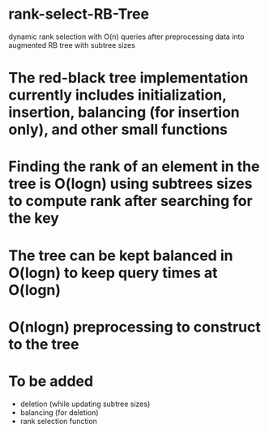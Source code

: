 # rank-select-RB-Tree
dynamic rank selection with O(n) queries after preprocessing data into augmented RB tree with subtree sizes

# The red-black tree implementation currently includes initialization, insertion, balancing (for insertion only), and other small functions
# Finding the rank of an element in the tree is O(logn) using subtrees sizes to compute rank after searching for the key
# The tree can be kept balanced in O(logn) to keep query times at O(logn)
# O(nlogn) preprocessing to construct to the tree

# To be added
- deletion (while updating subtree sizes)
- balancing (for deletion)
- rank selection function
